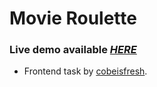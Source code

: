 # Movie Roulette

### Live demo available _[HERE](http://mpo2769102019808080.000webhostapp.com/#/)_

- Frontend task by [cobeisfresh](https://github.com/cobeisfresh/frontend-tasks/tree/movie-api).
